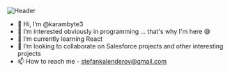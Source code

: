 
![Header](./cat-keyboard.gif)

- 👋 Hi, I’m @karambyte3
- 👀 I’m interested obviously in programming ... that's why I'm here :sweat_smile: 
- 🌱 I’m currently learning React
- 💞️ I’m looking to collaborate on Salesforce projects and other interesting projects
- 📫 How to reach me - stefankalenderov@gmail.com

<!---
karambyte3/karambyte3 is a ✨ special ✨ repository because its `README.md` (this file) appears on your GitHub profile.
You can click the Preview link to take a look at your changes.
--->


